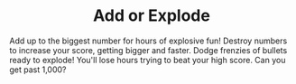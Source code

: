 <h1 align="center">Add or Explode</h1>

Add up to the biggest number for hours of explosive fun!
Destroy numbers to increase your score, getting bigger and faster. Dodge frenzies of bullets ready to explode! You'll lose hours trying to beat your high score. Can you get past 1,000?

 
<!--
Theme: Numbers
Goal: be big
Mechanic: growing in size
-->